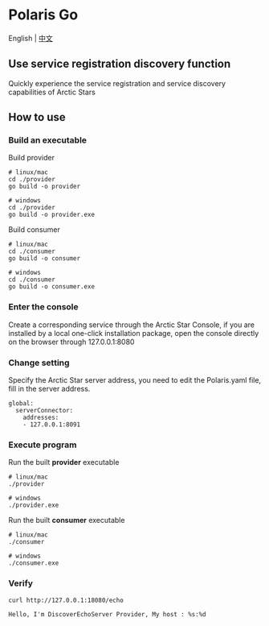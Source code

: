 # Polaris Go

English | [中文](./README-zh.md)

## Use service registration discovery function

Quickly experience the service registration and service discovery capabilities of Arctic Stars

## How to use

### Build an executable

Build provider

```
# linux/mac
cd ./provider
go build -o provider

# windows
cd ./provider
go build -o provider.exe
```

Build consumer

```
# linux/mac
cd ./consumer
go build -o consumer

# windows
cd ./consumer
go build -o consumer.exe
```

### Enter the console

Create a corresponding service through the Arctic Star Console, if you are installed by a local one-click installation package, open the console directly on the browser through 127.0.0.1:8080

### Change setting

Specify the Arctic Star server address, you need to edit the Polaris.yaml file, fill in the server address.

```
global:
  serverConnector:
    addresses:
    - 127.0.0.1:8091
```

### Execute program

Run the built **provider** executable

```
# linux/mac
./provider

# windows
./provider.exe
```

Run the built **consumer** executable

```
# linux/mac
./consumer

# windows
./consumer.exe
```


### Verify

```
curl http://127.0.0.1:18080/echo

Hello, I'm DiscoverEchoServer Provider, My host : %s:%d
```